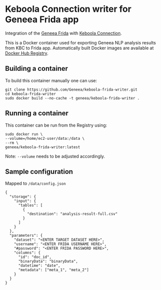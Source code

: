# Keboola Connection writer for Geneea Frida app

Integration of the [Geneea Frida](https://frida.geneea.com) with [Keboola Connection](https://connection.keboola.com).

This is a Docker container used for exporting Geneea NLP analysis results from KBC to Frida app.
Automatically built Docker images are available at [Docker Hub Registry](https://hub.docker.com/r/geneea/keboola-frida-writer/).

## Building a container
To build this container manually one can use:

```
git clone https://github.com/Geneea/keboola-frida-writer.git
cd keboola-frida-writer
sudo docker build --no-cache -t geneea/keboola-frida-writer .
```

## Running a container
This container can be run from the Registry using:

```
sudo docker run \
--volume=/home/ec2-user/data:/data \
--rm \
geneea/keboola-frida-writer:latest
```
Note: `--volume` needs to be adjusted accordingly.

## Sample configuration
Mapped to `/data/config.json`

```
{
  "storage": {
    "input": {
      "tables": [
        {
          "destination": "analysis-result-full.csv"
        }
      ]
    }
  },
  "parameters": {
    "dataset": "<ENTER TARGET DATASET HERE>",
    "username": "<ENTER FRIDA USERNAME HERE>",
    "#password": "<ENTER FRIDA PASSWORD HERE>",
    "columns": {
      "id": "doc_id",
      "binaryData": "binaryData",
      "datetime": "date",
      "metadata": ["meta_1", "meta_2"]
    }
  }
}
```
